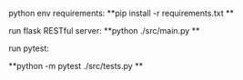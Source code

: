 python env requirements:
**pip install -r requirements.txt
**


run flask RESTful server:
**python ./src/main.py
**


run pytest:


**python -m pytest ./src/tests.py
**
